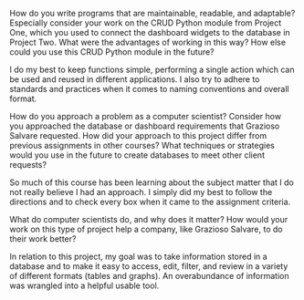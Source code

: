 How do you write programs that are maintainable, readable, and adaptable? Especially consider your work on the CRUD Python module from Project One, which you used to connect the dashboard widgets to the database in Project Two. What were the advantages of working in this way? How else could you use this CRUD Python module in the future?

I do my best to keep functions simple, performing a single action which can be used and reused in different applications. I also try to adhere to standards and practices when it comes to naming conventions and overall format.

How do you approach a problem as a computer scientist? Consider how you approached the database or dashboard requirements that Grazioso Salvare requested. How did your approach to this project differ from previous assignments in other courses? What techniques or strategies would you use in the future to create databases to meet other client requests?

So much of this course has been learning about the subject matter that I do not really believe I had an approach. I simply did my best to follow the directions and to check every box when it came to the assignment criteria.

What do computer scientists do, and why does it matter? How would your work on this type of project help a company, like Grazioso Salvare, to do their work better?

In relation to this project, my goal was to take information stored in a database and to make it easy to access, edit, filter, and review in a variety of different formats (tables and graphs). An overabundance of information was wrangled into a helpful usable tool.
